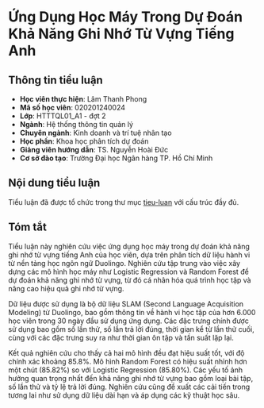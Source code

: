 # Ứng Dụng Học Máy Trong Dự Đoán Khả Năng Ghi Nhớ Từ Vựng Tiếng Anh

## Thông tin tiểu luận

-   **Học viên thực hiện**: Lâm Thanh Phong
-   **Mã số học viên**: 020201240024
-   **Lớp**: HTTTQL01_A1 - đợt 2
-   **Ngành**: Hệ thống thông tin quản lý
-   **Chuyên ngành**: Kinh doanh và trí tuệ nhân tạo
-   **Học phần**: Khoa học phân tích dự đoán
-   **Giảng viên hướng dẫn**: TS. Nguyễn Hoài Đức
-   **Cơ sở đào tạo**: Trường Đại học Ngân hàng TP. Hồ Chí Minh

## Nội dung tiểu luận

Tiểu luận đã được tổ chức trong thư mục [tieu-luan](tieu-luan/index.md) với cấu trúc đầy đủ.

## Tóm tắt

Tiểu luận này nghiên cứu việc ứng dụng học máy trong dự đoán khả năng ghi nhớ từ vựng tiếng Anh của học viên, dựa trên phân tích dữ liệu hành vi từ nền tảng học ngôn ngữ Duolingo. Nghiên cứu tập trung vào việc xây dựng các mô hình học máy như Logistic Regression và Random Forest để dự đoán khả năng ghi nhớ từ vựng, từ đó cá nhân hóa quá trình học tập và nâng cao hiệu quả ghi nhớ từ vựng.

Dữ liệu được sử dụng là bộ dữ liệu SLAM (Second Language Acquisition Modeling) từ Duolingo, bao gồm thông tin về hành vi học tập của hơn 6.000 học viên trong 30 ngày đầu sử dụng ứng dụng. Các đặc trưng chính được sử dụng bao gồm số lần thử, số lần trả lời đúng, thời gian kể từ lần thử cuối, cùng với các đặc trưng suy ra như thời gian ôn tập và tần suất lặp lại.

Kết quả nghiên cứu cho thấy cả hai mô hình đều đạt hiệu suất tốt, với độ chính xác khoảng 85.8%. Mô hình Random Forest có hiệu suất nhỉnh hơn một chút (85.82%) so với Logistic Regression (85.80%). Các yếu tố ảnh hưởng quan trọng nhất đến khả năng ghi nhớ từ vựng bao gồm loại bài tập, số lần thử và tỷ lệ trả lời đúng. Nghiên cứu cũng đề xuất các cải tiến trong tương lai như sử dụng dữ liệu dài hạn và áp dụng các kỹ thuật học sâu.
